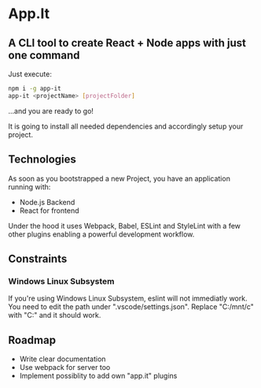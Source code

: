 # App.It
## A CLI tool to create React + Node apps with just one command

Just execute:

```bash
npm i -g app-it
app-it <projectName> [projectFolder]
```

...and you are ready to go!

It is going to install all needed dependencies and accordingly setup your project.

## Technologies
As soon as you bootstrapped a new Project, you have an application running with:

- Node.js Backend
- React for frontend

Under the hood it uses Webpack, Babel, ESLint and StyleLint with a few other plugins enabling a powerful development workflow.

## Constraints
### Windows Linux Subsystem
If you're using Windows Linux Subsystem, eslint will not immediatly work. You need to edit the path under ".vscode/settings.json".
Replace "C:/mnt/c" with "C:" and it should work.

## Roadmap
- Write clear documentation
- Use webpack for server too
- Implement possiblity to add own "app.it" plugins
